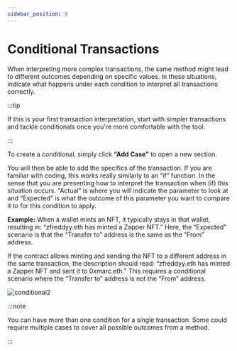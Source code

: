 ```yaml
---
sidebar_position: 8
---
```


# Conditional Transactions

When interpreting more complex transactions, the same method might lead to different outcomes depending on specific values. In these situations, indicate what happens under each condition to interpret all transactions correctly.

:::tip 

If this is your first transaction interpretation, start with simpler transactions and tackle conditionals once you're more comfortable with the tool.

:::

To create a conditional, simply click **“Add Case”** to open a new section.

You will then be able to add the specifics of the transaction. If you are familiar with coding, this works really similarly to an “if” function. In the sense that you are presenting how to interpret the transaction when (if) this situation occurs. “Actual” is where you will indicate the parameter to look at and “Expected” is what the outcome of this parameter you want to compare it to for this condition to apply. 

**Example:** When a wallet mints an NFT, it typically stays in that wallet, resulting in: “zfreddyy.eth has minted a Zapper NFT.” Here, the “Expected” scenario is that the “Transfer to” address is the same as the “From” address.

If the contract allows minting and sending the NFT to a different address in the same transaction, the description should read: “zfreddyy.eth has minted a Zapper NFT and sent it to 0xmarc.eth.” This requires a conditional scenario where the “Transfer to” address is not the “From” address.

![conditional2](/img/assets/Conditional-Events.png)

:::note 

You can have more than one condition for a single transaction. Some could require multiple cases to cover all possible outcomes from a method. 

:::
